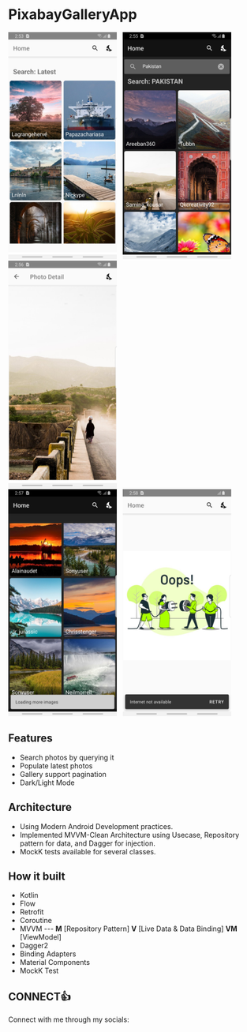 # PixabayGalleryApp

[//]: # ([![API]&#40;https://img.shields.io/badge/API-21%2B-blue.svg?style=flat&#41;]&#40;https://android-arsenal.com/api?level=15&#41; [![License: MIT]&#40;https://img.shields.io/badge/License-MIT-brightgreen.svg&#41;]&#40;https://opensource.org/licenses/MIT&#41;)

[//]: # (✨ Image gallery app that consumed Pixabay API ✨)

<img alt="Pic-1" src="https://raw.githubusercontent.com/AliAzaz/PixabayGalleryApp/master/images/Pic1.png" width="220" height="460"/> &nbsp; <img alt="Pic-2" src="https://raw.githubusercontent.com/AliAzaz/PixabayGalleryApp/master/images/Pic2.png" width="220" height="460"/> &nbsp; <img alt="Pic-3" src="https://raw.githubusercontent.com/AliAzaz/PixabayGalleryApp/master/images/Pic3.png" width="220" height="460"/> <br/> <img alt="Pic-4" src="https://raw.githubusercontent.com/AliAzaz/PixabayGalleryApp/master/images/Pic4.png" width="220" height="460"/> &nbsp; <img alt="Pic-5" src="https://raw.githubusercontent.com/AliAzaz/PixabayGalleryApp/master/images/Pic5.png" width="220" height="460"/>

## Features

- Search photos by querying it
- Populate latest photos
- Gallery support pagination
- Dark/Light Mode


## Architecture

 - Using Modern Android Development practices.
 - Implemented MVVM-Clean Architecture using Usecase, Repository pattern for data, and Dagger for injection.
 - MockK tests available for several classes.

[//]: # (## Security)

[//]: # (I have implemented CMake security to secure an API key. If you don't want to secure your API key then [replace this]&#40;https://github.com/AliAzaz/PixabayGalleryApp/blob/0130838850daf26f322fb0036bf7fb8e080b6679/app/src/main/java/com/example/pixabaygalleryapp/base/repository/ImageRepository.kt#L22&#41; to your key or you can also direct pass the key in [ApiRoutes const]&#40;app/src/main/java/com/example/pixabaygalleryapp/di/auth/ImageRoutes.kt&#41;.)

## How it built

- Kotlin
- Flow
- Retrofit
- Coroutine
- MVVM --- **M** [Repository Pattern] **V** [Live Data & Data Binding] **VM** [ViewModel]
- Dagger2
- Binding Adapters
- Material Components
- MockK Test


## CONNECT👍

Connect with me through my socials:

[//]: # ([Stackoverflow]&#40;https://stackoverflow.com/story/ali-azaz-alam&#41;, [Medium]&#40;https://medium.com/@ali.azaz.alam&#41;, [Twitter]&#40;https://twitter.com/AliAzazAlam1&#41;, and [LinkedIn]&#40;https://www.linkedin.com/in/aliazazalam/&#41;)
